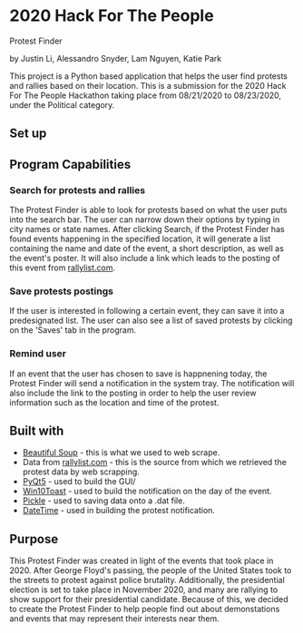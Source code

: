 2020 Hack For The People
===========================
Protest Finder

by Justin Li, Alessandro Snyder, Lam Nguyen, Katie Park

This project is a Python based application that helps the user find protests and rallies based on their location. This is a submission for the 2020 Hack For The People Hackathon taking place from 08/21/2020 to 08/23/2020, under the Political category.


## Set up

## Program Capabilities
### Search for protests and rallies
The Protest Finder is able to look for protests based on what the user puts into the search bar. The user can narrow down their options by typing in city names or state names. After clicking Search, if the Protest Finder has found events happening in the specified location, it will generate a list containing the name and date of the event, a short description, as well as the event's poster.
It will also include a link which leads to the posting of this event from [rallylist.com](rallylist.com).

### Save protests postings
If the user is interested in following a certain event, they can save it into a predesignated list. The user can also see a list of saved protests by clicking on the 'Saves' tab in the program.

### Remind user
If an event that the user has chosen to save is happnening today, the Protest Finder will send a notification in the system tray. The notification will also include the link to the posting in order to help the user review information such as the location and time of the protest.


## Built with
* [Beautiful Soup](https://pypi.org/project/beautifulsoup4/) - this is what we used to web scrape. 
* Data from [rallylist.com](rallylist.com) - this is the source from which we retrieved the protest data by web scrapping.
* [PyQt5](https://pypi.org/project/PyQt5/) - used to build the GUI/
* [Win10Toast](https://pypi.org/project/win10toast/) - used to build the notification on the day of the event.
* [Pickle](https://github.com/python/cpython/blob/3.8/Lib/pickle.py) - used to saving data onto a .dat file.
* [DateTime](https://docs.python.org/3/library/datetime.html#module-datetime) - used in building the protest notification.

## Purpose
This Protest Finder was created in light of the events that took place in 2020. After George Floyd's passing, the people of the United States took to the streets to protest against police brutality. Additionally, the presidential election is set to take place in November 2020, and many are rallying to show support for their presidential candidate. Because of this, we decided to create the Protest Finder to help people find out about demonstations and events that may represent their interests near them. 


